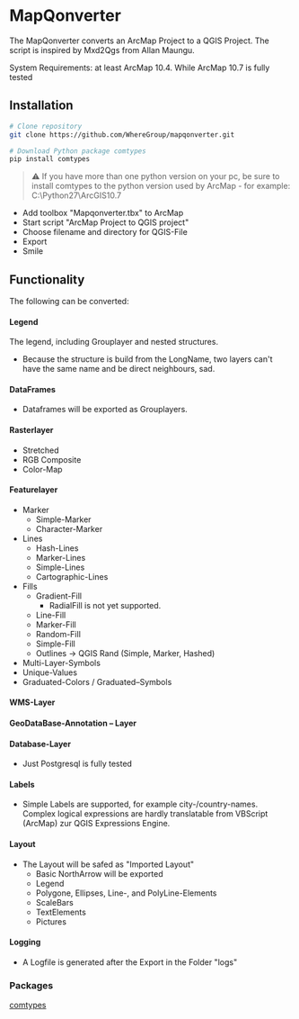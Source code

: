 # MapQonverter
The MapQonverter converts an ArcMap Project to a QGIS Project.
The script is inspired by Mxd2Qgs from Allan Maungu.

System Requirements: at least ArcMap 10.4. While ArcMap 10.7 is fully tested

## Installation

```bash
# Clone repository
git clone https://github.com/WhereGroup/mapqonverter.git

# Download Python package comtypes
pip install comtypes

```
> :warning: If you have more than one python version on your pc, be sure to install comtypes to the python version used by ArcMap - for example: C:\Python27\ArcGIS10.7

- Add toolbox "Mapqonverter.tbx" to ArcMap 
- Start script "ArcMap Project to QGIS project"
- Choose filename and directory for QGIS-File
- Export
- Smile


## Functionality
The following can be converted:

#### Legend

The legend, including Grouplayer and nested structures.

* Because the structure is build from the LongName, two layers can't have the same name and be direct neighbours, sad. 

#### DataFrames 

* Dataframes will be exported as Grouplayers.

#### Rasterlayer

* Stretched
* RGB Composite
* Color-Map

#### Featurelayer

* Marker
  * Simple-Marker
  * Character-Marker
* Lines
  * Hash-Lines
  * Marker-Lines
  * Simple-Lines
  * Cartographic-Lines
* Fills
  * Gradient-Fill
    * RadialFill is not yet supported.
  * Line-Fill
  * Marker-Fill
  * Random-Fill
  * Simple-Fill
  * Outlines -> QGIS Rand (Simple, Marker, Hashed)  
* Multi-Layer-Symbols
* Unique-Values
* Graduated-Colors / Graduated–Symbols
	
#### WMS-Layer

#### GeoDataBase-Annotation – Layer

#### Database-Layer
  * Just Postgresql is fully tested

#### Labels
  * Simple Labels are supported, for example city-/country-names. Complex logical expressions are hardly translatable from VBScript (ArcMap) zur QGIS Expressions Engine. 

#### Layout
* The Layout will be safed as "Imported Layout"
    * Basic NorthArrow will be exported
    * Legend 
    * Polygone, Ellipses, Line-, and PolyLine-Elements
    * ScaleBars 
    * TextElements
    * Pictures

#### Logging
* A Logfile is generated after the Export in the Folder "logs"

### Packages
[comtypes](https://pypi.org/project/comtypes/)
